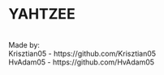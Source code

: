 # YAHTZEE
<br>
Made by: <br>
<emsp>Krisztian05 - https://github.com/Krisztian05 <br>
<emsp>HvAdam05 - https://github.com/HvAdam05
